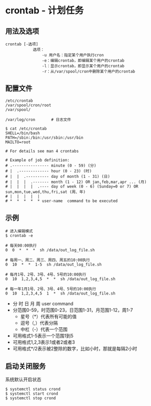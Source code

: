 # crontab - 计划任务

## 用法及选项
```
crontab [-选项]
            选项：
                -u 用户名：指定某个用户执行cron
                -e：编辑crontab，即编辑某个用户的crontab
                -l：显示crontab，即显示某个用户的crontab
                -r：从/var/spool/cron中删除某个用户的crontab
```

## 配置文件
```
/etc/crontab
/var/spool/cron/root
/var/spool/

/var/log/cron       # 日志文件

$ cat /etc/crontab
SHELL=/bin/bash
PATH=/sbin:/bin:/usr/sbin:/usr/bin
MAILTO=root

# For details see man 4 crontabs

# Example of job definition:
# .---------------- minute (0 - 59) (分)
# |  .------------- hour (0 - 23) (时)
# |  |  .---------- day of month (1 - 31) (日)
# |  |  |  .------- month (1 - 12) OR jan,feb,mar,apr ... (月)
# |  |  |  |  .---- day of week (0 - 6) (Sunday=0 or 7) OR sun,mon,tue,wed,thu,fri,sat (周、年)
# |  |  |  |  |
# *  *  *  *  * user-name  command to be executed
```

## 示例
```
# 进入编辑模式
$ crontab -e

# 每天00:00执行
0  0  *  *  *  sh /data/out_log_file.sh

# 每周一、周二、周三、周四、周五的10:00执行
0  10  *  *  1-5  sh /data/out_log_file.sh

# 每月1号、2号、3号、4号、5号的10:00执行
0  10  1,2,3,4,5  *  *  sh /data/out_log_file.sh

# 每一年1月1号、2号、3号、4号、5号的10:00执行
0  10  1,2,3,4,5  1  *  sh /data/out_log_file.sh
```
- 分 时 日 月 周  user command
- 分范围0-59，时范围0-23，日范围1-31，月范围1-12，周1-7
    - 星号（*）代表所有可能的值
    - 逗号（,）代表分隔
    - 中杠（-）代表一个范围
- 可用格式1-5表示一个范围1到5
- 可用格式1,2,3表示1或者2或者3
- 可用格式*/2表示被2整除的数字，比如小时，那就是每隔2小时

## 启动关闭服务
系统默认开启状态
```
$ systemctl status crond
$ systemctl start crond
$ systemctl stop crond
```
